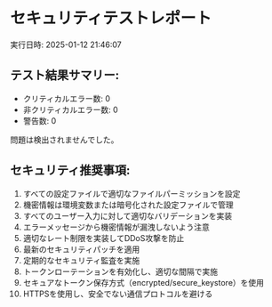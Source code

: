 # セキュリティテストレポート
実行日時: 2025-01-12 21:46:07

## テスト結果サマリー:
- クリティカルエラー数: 0
- 非クリティカルエラー数: 0
- 警告数: 0

問題は検出されませんでした。

## セキュリティ推奨事項:
1. すべての設定ファイルで適切なファイルパーミッションを設定
2. 機密情報は環境変数または暗号化された設定ファイルで管理
3. すべてのユーザー入力に対して適切なバリデーションを実装
4. エラーメッセージから機密情報が漏洩しないよう注意
5. 適切なレート制限を実装してDDoS攻撃を防止
6. 最新のセキュリティパッチを適用
7. 定期的なセキュリティ監査を実施
8. トークンローテーションを有効化し、適切な間隔で実施
9. セキュアなトークン保存方式（encrypted/secure_keystore）を使用
10. HTTPSを使用し、安全でない通信プロトコルを避ける
